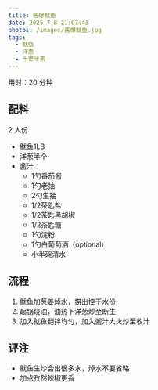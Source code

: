 ```yaml
---
title: 酱爆鱿鱼
date: 2025-7-8 21:07:43
photos: /images/酱爆鱿鱼.jpg
tags:
  - 鱿鱼
  - 洋葱
  - 半荤半素
---
```


用时：20 分钟

## 配料

2 人份

- 鱿鱼1LB
- 洋葱半个
- 酱汁：
  - 1勺番茄酱
  - 1勺老抽
  - 2勺生抽
  - 1/2茶匙盐
  - 1/2茶匙黑胡椒
  - 1/2茶匙糖
  - 1勺淀粉
  - 1勺白葡萄酒（optional）
  - 小半碗清水

<!--more-->

## 流程

1. 鱿鱼加葱姜焯水，捞出控干水份
2. 起锅烧油，油热下洋葱炒至断生
3. 加入鱿鱼翻拌均匀，加入酱汁大火炒至收汁

## 评注

- 鱿鱼生炒会出很多水，焯水不要省略
- 加点孜然辣椒更香